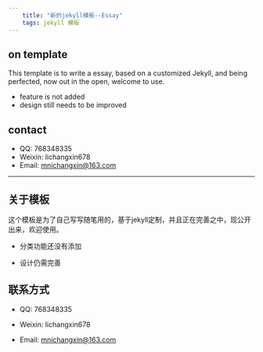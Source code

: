 ```yaml
---
	title: "新的jekyll模板--Essay"
	tags: jekyll 模板
---
```


## on template

This template is to write a essay, based on a customized Jekyll, and being perfected, now out in the open, welcome to use.

* feature is not added
* design still needs to be improved

## contact

* QQ: 768348335
* Weixin: lichangxin678
* Email: mnichangxin@163.com

---

## 关于模板

这个模板是为了自己写写随笔用的，基于jekyll定制，并且正在完善之中，现公开出来，欢迎使用。

* 分类功能还没有添加

* 设计仍需完善

## 联系方式

* QQ: 768348335

* Weixin: lichangxin678

* Email: mnichangxin@163.com

